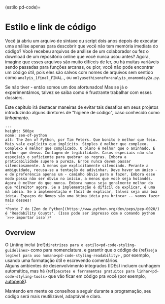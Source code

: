 (estilo pd-code)=
# Estilo e link de código

Você já abriu um arquivo de sintaxe ou script dois anos depois de executar uma análise apenas para descobrir que você não tem memória imediata do código? Você recebeu arquivos de análise de um colaborador ou fez o download de um repositório online que você nunca usou antes? Agora, imagine que esses arquivos são muito difíceis de ler, ou há muitas variáveis sendo passadas para funções arcanas, ou pior, você não pode encontrar um código útil, pois eles são salvos com nomes de arquivos sem sentido como `analyis_1final_FINAL.`, ou `onlyusethisoneforanalyis_onamonday2a.py`.

Se não tiver - então somos um dos afortunados! Mas se já o experimentámos, talvez se saiba como é frustrante trabalhar com esses dossiers.

Este capítulo irá destacar maneiras de evitar tais desafios em seus projetos introduzindo alguns diretores de "higiene de código", caso conhecido como *linhamento*.

```{figure} ../figures/zen-of-python.*
---
height: 500px
nome: zen-of-python
alt: The Zen of Python, por Tim Peters. Que bonito é melhor que feio. Mais vale explícito que implícito. Simples é melhor que complexo. Complexo é melhor que complicado. O plano é melhor que o aninhado. É melhor que denso. Contagem de legibilidade. Casos especiais não são especiais o suficiente para quebrar as regras. Embora a praticabilidade supere a pureza. Erros nunca devem passar silenciosamente. A menos que explicitamente silenciado. Perante a ambiguidade, recusa-se a tentação de adivinhar. Deve haver um único - e de preferência apenas um - caminho óbvio para o fazer. Embora esse modo possa não ser óbvio no início, a menos que você seja holandês. Agora é melhor do que nunca. Embora nunca seja geralmente melhor do que *direito* agora. Se a implementação é difícil de explicar, é uma má ideia. Se a implementação é fácil de explicar, talvez seja uma boa ideia. Espaços de Nomes são uma ótima ideia pra brincar -- vamos fazer mais desses!
---
*Ponto 7 do [Zen de Python](https://www.python.org/dev/peps/pep-0020/) é "Readability Counts". (Isso pode ser impresso com o comando python `>>> importar isso`)*
```

## Overview

O Linting inclui {ref}`diretrizes para o estilo<pd-code-styling-guidelines>` como para nomenclatura, e garantir que o código de {ref}`seja legível para uso humano<pd-code-styling-readability>` , por exemplo, usando uma formatação útil e escrevendo comentários.  
Alguns ambientes de desenvolvimento integrados (IDEs) incluem cunhagem automática, mas há {ref}`pacotes e ferramentas gratuitos para linhar<pd-code-styling-tools>` que vão ficar em código pra você (por exemplo, [autopep8](https://pypi.org/project/autopep8/)).

Mantendo em mente os conselhos a seguir durante a programação, seu código será mais reutilizável, adaptável e claro.

